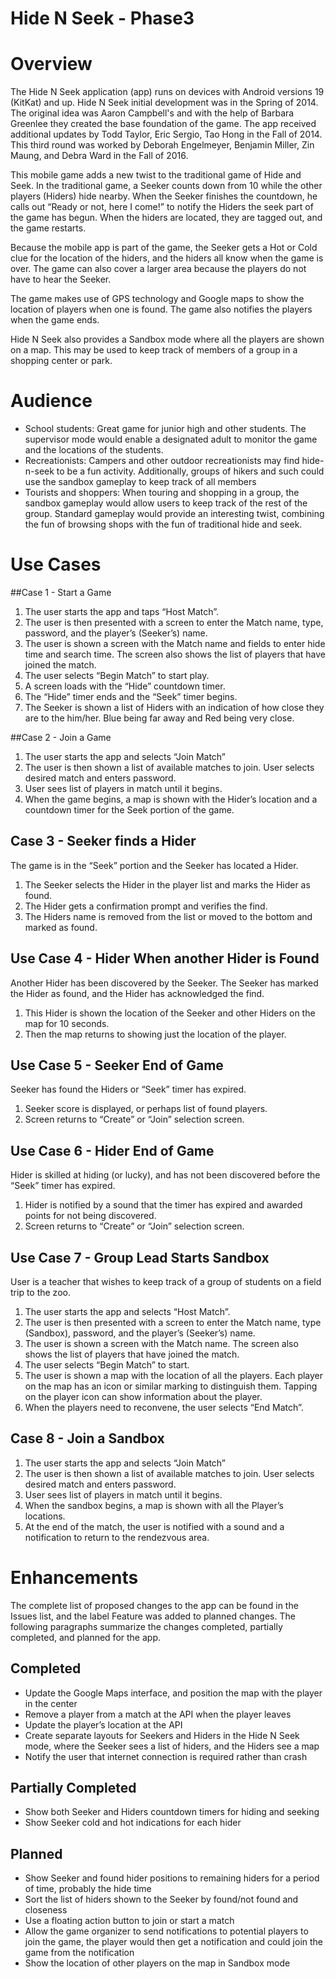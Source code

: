 Hide N Seek - Phase3
================

# Overview
The Hide N Seek application (app) runs on devices with Android versions 19 (KitKat) and up.
Hide N Seek initial development was in the Spring of 2014. The original idea was
Aaron Campbell's and with the help of Barbara Greenlee they created the base foundation
of the game. The app received additional updates by Todd Taylor, Eric Sergio, Tao Hong in
the Fall of 2014.  This third round was worked by Deborah Engelmeyer, Benjamin Miller,
Zin Maung, and Debra Ward in the Fall of 2016.

This mobile game adds a new twist to the traditional game of Hide and Seek.  In the
traditional game, a Seeker counts down from 10 while the other players (Hiders) hide nearby.
When the Seeker finishes the countdown, he calls out “Ready or not, here I come!” to notify
the Hiders the seek part of the game has begun.
When the hiders are located, they are tagged out, and the game restarts.

Because the mobile app is part of the game, the Seeker gets a Hot or Cold clue for the
location of the hiders, and the hiders all know when the game is over.  The game can also
cover a larger area because the players do not have to hear the Seeker.

The game makes use of GPS technology and Google maps to show the location of players when
one is found.  The game also notifies the players when the game ends.

Hide N Seek also provides a Sandbox mode where all the players are shown on a map.
This may be used to keep track of members of a group in a shopping center or park.

# Audience
* School students: Great game for junior high and other students. The supervisor mode would
enable a designated adult to monitor the game and the locations of the students.
* Recreationists: Campers and other outdoor recreationists may find hide-n-seek to be a
fun activity. Additionally, groups of hikers and such could use the sandbox gameplay to
keep track of all members
* Tourists and shoppers: When touring and shopping in a group, the sandbox gameplay would
 allow users to keep track of the rest of the group. Standard gameplay would provide an interesting twist, combining the fun of browsing shops with the fun of traditional hide and seek.

# Use Cases
##Case 1 - Start a Game
1. The user starts the app and taps “Host Match”.
1. The user is then presented with a screen to enter the Match name, type, password, and the player’s (Seeker’s) name.
1. The user is shown a screen with the Match name and fields to enter hide time and search time.  The screen also shows the list of players that have joined the match.
1. The user selects “Begin Match” to start play.
1. A screen loads with the “Hide” countdown timer.
1. The “Hide” timer ends and the “Seek” timer begins.
1. The Seeker is shown a list of Hiders with an indication of how close they are to the him/her.  Blue being far away and Red being very close.

##Case 2 - Join a Game
1. The user starts the app and selects “Join Match”
1. The user is then shown a list of available matches to join.  User selects desired match and enters password.
1. User sees list of players in match until it begins.
1. When the game begins, a map is shown with the Hider’s location and a countdown timer for the Seek portion of the game.

## Case 3 - Seeker finds a Hider
The game is in the “Seek” portion and the Seeker has located a Hider.
1. The Seeker selects the Hider in the player list and marks the Hider as found.
1. The Hider gets a confirmation prompt and verifies the find.
1. The Hiders name is removed from the list or moved to the bottom and marked as found.

## Use Case 4 - Hider When another Hider is Found
Another Hider has been discovered by the Seeker.  The Seeker has marked the Hider as found, and the Hider has acknowledged the find.
1. This Hider is shown the location of the Seeker and other Hiders on the map for 10 seconds.
1. Then the map returns to showing just the location of the player.

## Use Case 5 - Seeker End of Game
Seeker has found the Hiders or “Seek” timer has expired.
1. Seeker score is displayed, or perhaps list of found players.
1. Screen returns to “Create” or “Join” selection screen.

## Use Case 6 - Hider End of Game
Hider is skilled at hiding (or lucky), and has not been discovered before the “Seek” timer has expired.
1. Hider is notified by a sound that the timer has expired and awarded points for not being discovered.
1. Screen returns to “Create” or “Join” selection screen.

## Use Case 7 - Group Lead Starts Sandbox
User is a teacher that wishes to keep track of a group of students on a field trip to the zoo.
1. The user starts the app and selects “Host Match”.
1. The user is then presented with a screen to enter the Match name, type (Sandbox), password, and the player’s (Seeker’s) name.
1. The user is shown a screen with the Match name.  The screen also shows the list of players that have joined the match.
1. The user selects “Begin Match” to start.
1. The user is shown a map with the location of all the players.  Each player on the map has an icon or similar marking to distinguish them.  Tapping on the player icon can show information about the player.
1. When the players need to reconvene, the user selects “End Match”.

## Case 8 - Join a Sandbox
1. The user starts the app and selects “Join Match”
1. The user is then shown a list of available matches to join.  User selects desired match and enters password.
1. User sees list of players in match until it begins.
1. When the sandbox begins, a map is shown with all the Player’s locations.
1. At the end of the match, the user is notified with a sound and a notification to return to the rendezvous area.

# Enhancements
The complete list of proposed changes to the app can be found in the Issues list, and the label Feature was added to planned changes.  The following paragraphs summarize the changes completed, partially completed, and planned for the app.

## Completed
* Update the Google Maps interface, and position the map with the player in the center
* Remove a player from a match at the API when the player leaves
* Update the player’s location at the API
* Create separate layouts for Seekers and Hiders in the Hide N Seek mode, where the Seeker sees a list of hiders, and the Hiders see a map
* Notify the user that internet connection is required rather than crash

## Partially Completed
* Show both Seeker and Hiders countdown timers for hiding and seeking
* Show Seeker cold and hot indications for each hider

## Planned
* Show Seeker and found hider positions to remaining hiders for a period of time, probably the hide time
* Sort the list of hiders shown to the Seeker by found/not found and closeness
* Use a floating action button to join or start a match
* Allow the game organizer to send notifications to potential players to join the game, the player would then get a notification and could join the game from the notification
* Show the location of other players on the map in Sandbox mode
